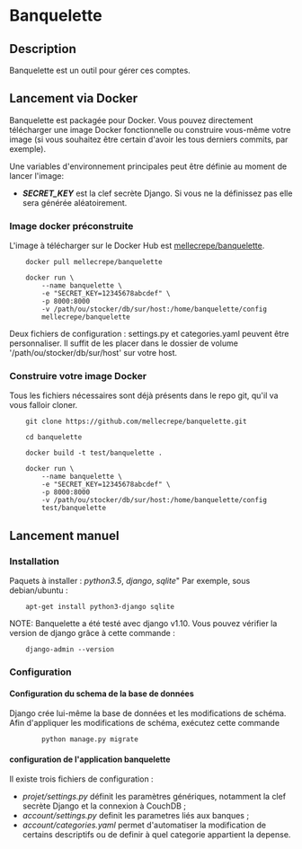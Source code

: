 # Banquelette 

## Description 
Banquelette est un outil pour gérer ces comptes.

## Lancement via Docker
Banquelette est packagée pour Docker. Vous pouvez directement télécharger une
image Docker fonctionnelle ou construire vous-même votre image (si vous
souhaitez être certain d'avoir les tous derniers commits, par exemple).

Une variables d'environnement principales peut être définie au moment de lancer
l'image:

- ***SECRET_KEY*** est la clef secrète Django. Si vous ne la définissez pas
  elle sera générée aléatoirement.

### Image docker préconstruite

L'image à télécharger sur le Docker Hub est
[mellecrepe/banquelette](https://hub.docker.com/r/mellecrepe/banquelette).

```
	docker pull mellecrepe/banquelette

	docker run \
		--name banquelette \
		-e "SECRET_KEY=12345678abcdef" \
		-p 8000:8000
		-v /path/ou/stocker/db/sur/host:/home/banquelette/config
		mellecrepe/banquelette
```
Deux fichiers de configuration : settings.py et categories.yaml peuvent être
personnaliser. Il suffit de les placer dans le dossier de volume 
'/path/ou/stocker/db/sur/host' sur votre host.


### Construire votre image Docker

Tous les fichiers nécessaires sont déjà présents dans le repo git, qu'il va
vous falloir cloner.

```
	git clone https://github.com/mellecrepe/banquelette.git

	cd banquelette

	docker build -t test/banquelette .

	docker run \
		--name banquelette \
		-e "SECRET_KEY=12345678abcdef" \
		-p 8000:8000
		-v /path/ou/stocker/db/sur/host:/home/banquelette/config
		test/banquelette
```

## Lancement manuel
### Installation 
Paquets à installer : *python3.5*, *django*, *sqlite*"
Par exemple, sous debian/ubuntu :
```
	apt-get install python3-django sqlite
```

NOTE: Banquelette a été testé avec django v1.10. Vous pouvez vérifier la
version de django grâce à cette commande :
```
	django-admin --version
```

### Configuration
#### Configuration du schema de la base de données
Django crée lui-même la base de données et les modifications de schéma.
Afin d'appliquer les modifications de schéma, exécutez cette commande
```
        python manage.py migrate
```


#### configuration de l'application banquelette
Il existe trois fichiers de configuration :

- *projet/settings.py*  définit les paramètres génériques, notamment la clef
  secrète Django et la connexion à CouchDB ;
- *account/settings.py* definit les parametres liés aux banques ;
- *account/categories.yaml* permet d'automatiser la modification de certains
  descriptifs ou de definir à quel categorie appartient la depense.
 


